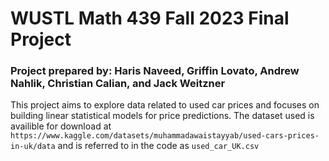 # WUSTL Math 439 Fall 2023 Final Project
### Project prepared by: Haris Naveed, Griffin Lovato, Andrew Nahlik, Christian Calian, and Jack Weitzner
This project aims to explore data related to used car prices and focuses on building linear statistical models for price predictions. The dataset used is availible for download at `https://www.kaggle.com/datasets/muhammadawaistayyab/used-cars-prices-in-uk/data` and is referred to in the code as `used_car_UK.csv`
